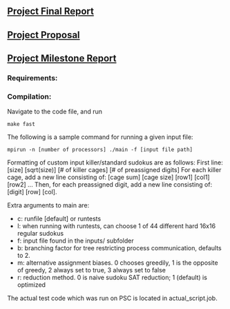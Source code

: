 ## [Project Final Report](writeups/final_report.pdf)

## [Project Proposal](writeups/project_proposal.pdf)

## [Project Milestone Report](writeups/project_milestone_report.pdf)

### Requirements:



### Compilation:
Navigate to the code file, and run 

```
make fast
```

The following is a sample command for running a given input file:

```
mpirun -n [number of processors] ./main -f [input file path]
```

Formatting of custom input killer/standard sudokus are as follows:
First line: [size] [sqrt(size)] [# of killer cages] [# of preassigned digits]
For each killer cage, add a new line consisting of: [cage sum] [cage size] [row1] [col1] [row2] ...
Then, for each preassigned digit, add a new line consisting of: [digit] [row] [col].

Extra arguments to main are:
- c: runfile [default] or runtests
- l: when running with runtests, can choose 1 of 44 different hard 16x16 regular sudokus
- f: input file found in the inputs/ subfolder
- b: branching factor for tree restricting process communication, defaults to 2.
- m: alternative assignment biases. 0 chooses greedily, 1 is the opposite of greedy, 2 always set to true, 3 always set to false
- r: reduction method. 0 is naive sudoku SAT reduction; 1 (default) is optimized

The actual test code which was run on PSC is located in actual_script.job.